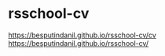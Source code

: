 # rsschool-cv

https://besputindanil.github.io/rsschool-cv/cv
https://besputindanil.github.io/rsschool-cv/
